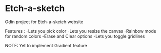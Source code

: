 # Etch-a-sketch
Odin project for Etch-a-sketch website

Features :
-Lets you pick color
-Lets you resize the canvas
-Rainbow mode for random colors
-Erase and Clear options
-Lets you toggle gridlines

NOTE: Yet to implement Gradient feature
